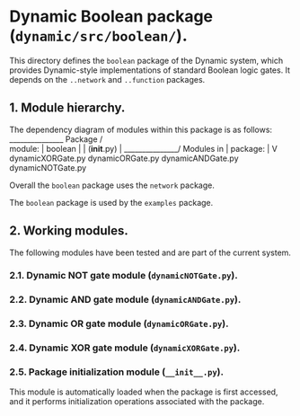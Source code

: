 # Dynamic Boolean package (`dynamic/src/boolean/`).

This directory defines the `boolean` package of the Dynamic system, which
provides Dynamic-style implementations of standard Boolean logic gates.
It depends on the `..network` and `..function` packages.

## 1. Module hierarchy.

The dependency diagram of modules within this package is as follows:
				 _______________
	Package 	/               \
	module:		|    boolean    |
				| (__init__.py) |
				\_______________/
	Modules in			|
	package:			|
						V
				dynamicXORGate.py
				dynamicORGate.py
				dynamicANDGate.py
				dynamicNOTGate.py
				
Overall the `boolean` package uses the `network` package.
				
The `boolean` package is used by the `examples` package.

## 2. Working modules.

The following modules have been tested and are part of the current system.

### 2.1. Dynamic NOT gate module (`dynamicNOTGate.py`).

### 2.2. Dynamic AND gate module (`dynamicANDGate.py`).

### 2.3. Dynamic OR gate module (`dynamicORGate.py`).

### 2.4. Dynamic XOR gate module (`dynamicXORGate.py`).

### 2.5. Package initialization module (`__init__.py`).

This module is automatically loaded when the package is first accessed,
and it performs initialization operations associated with the package.
